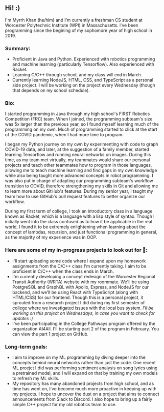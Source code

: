 ## Hi! :)

I'm Myrrh Khan (he/him) and I'm currently a freshman CS student at Worcester Polytechnic Institute (WPI) in Massachusetts. I've been programming since the begining of my sophomore year of high school in 2019.

### Summary:
 - Proficient in Java and Python. Experienced with robotics programming and machine learning (particularly Tensorflow). Also experienced with Racket.
 - Learning C/C++ through school, and my class will end in March.
 - Currently learning NodeJS, HTML, CSS, and TypeScript as a personal side project. I will be working on the project every Wednesday (though that depends on my school schedule).

### Bio:

I started programming in Java through my high school's FIRST Robotics Competition (FRC) team. When I joined, the programming subteam's size was 5x larger than the previous year, so I found myself learning much of the programming on my own. Much of programming started to click at the start of the COVID pandemic, when I had more time to program. 

I began my Python journey on my own by experimenting with code to graph COVID-19 data, and later, at the suggestion of a family member, started learning Tensorflow and running neural networks on images. During this time, as my team met virtually, my teammates would share our personal projects and teach other teammates how to program in those languages, allowing me to teach machine learning and find gaps in my own knowledge while also being taught more advanced concepts in robot programming. I was also put in charge of adapting our programming subteam's workflow transition to COVID, therefore strengthening my skills in Git and allowing me to learn more about GitHub's features. During my senior year, I taught my team how to use GitHub's pull request features to better organize our workflow.

During my first term of college, I took an introductory class in a language known as Racket, which is a language with a lisp style of syntax. Though I initially went into the class confused as to how it be applicable in the real world, I found it to be extremely enlightening when learning about the concept of lambdas, recursion, and just functional programming in general, as the majority of my experience was in OOP.

### Here are some of my in-progress projects to look out for 👀:
 - I'll start uploading some code where I expand upon my homework assignments from the C/C++ class I'm currently taking. I aim to be proficient in C/C++ when the class ends in March.
 - I'm currently developing a concept redesign of the Worcester Regional Transit Authority (WRTA) website with my roommate. We'll be using PostgreSQL and GraphQL with Apollo, Express, and NodeJS for our backend, and we'll be using React with TypeScript (along with HTML/CSS) for our frontend. Though this is a personal project, it sprouted from a research project I did during my first semester of college where we investigated issues with the local bus system. *I'll be working on this project on Wednesdays, in case you want to check for updates :)*
 - I've been participating in the College Pathways program offered by the organization AI4All. I'll be starting part 2 of the program in February. You can view the part 1 project on GitHub.
 
### Long-term goals:
 
 - I aim to improve on my ML programming by diving deeper into the concepts behind neural networks rather than just the code. One recent ML proejct I did was performing sentiment analysis on song lyrics using a pretrained model, and I will expand on that by training my own models to refresh my ML skills.
 - My repository has many abandoned projects from high school, and as time has went on, I've become much more proactive in keeping up with my projects. I hope to uncover the dust on a project that aims to connect announcements from Slack to Discord. I also hope to bring up a fairly simple C++ project for my old robotics team to use.
